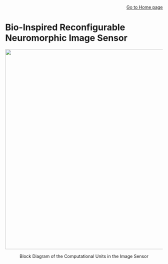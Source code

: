 <p align="right">
<a href="https://tjlw.github.io/">Go to Home page</a>
</p>




# Bio-Inspired Reconfigurable Neuromorphic Image Sensor

<p align="center"> <img width="640" src="https://github.com/smartsystemslab-uf/smartsystemslab-uf.github.io/blob/master/Projects/SmartImageSensor/Images/hierarchy.jpg?raw=True"/> </p>
<p align="center">
	Block Diagram of the Computational Units in the Image Sensor
</p>

